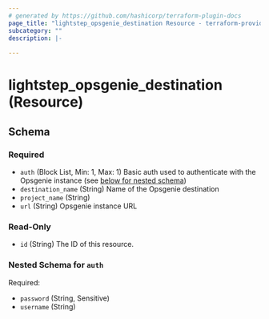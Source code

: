 ```yaml
---
# generated by https://github.com/hashicorp/terraform-plugin-docs
page_title: "lightstep_opsgenie_destination Resource - terraform-provider-lightstep"
subcategory: ""
description: |-
  
---
```


# lightstep_opsgenie_destination (Resource)





<!-- schema generated by tfplugindocs -->
## Schema

### Required

- `auth` (Block List, Min: 1, Max: 1) Basic auth used to authenticate with the Opsgenie instance (see [below for nested schema](#nestedblock--auth))
- `destination_name` (String) Name of the Opsgenie destination
- `project_name` (String)
- `url` (String) Opsgenie instance URL

### Read-Only

- `id` (String) The ID of this resource.

<a id="nestedblock--auth"></a>
### Nested Schema for `auth`

Required:

- `password` (String, Sensitive)
- `username` (String)


